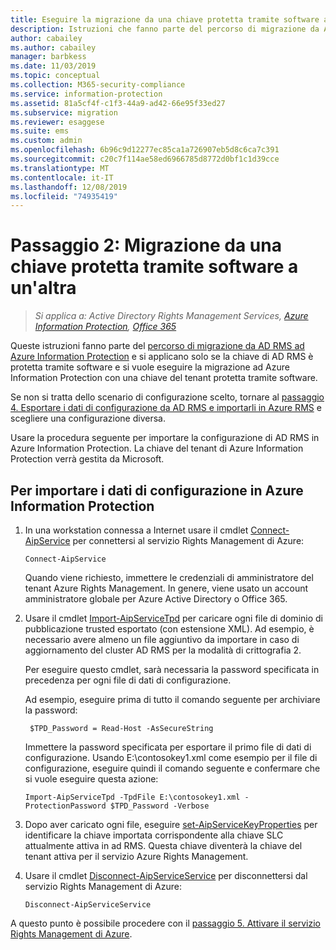 ```yaml
---
title: Eseguire la migrazione da una chiave protetta tramite software a un'altra - AIP
description: Istruzioni che fanno parte del percorso di migrazione da AD RMS ad Azure Information Protection e si applicano solo se la chiave di AD RMS è protetta tramite software e si vuole eseguire la migrazione ad Azure Information Protection con una chiave del tenant protetta tramite software.
author: cabailey
ms.author: cabailey
manager: barbkess
ms.date: 11/03/2019
ms.topic: conceptual
ms.collection: M365-security-compliance
ms.service: information-protection
ms.assetid: 81a5cf4f-c1f3-44a9-ad42-66e95f33ed27
ms.subservice: migration
ms.reviewer: esaggese
ms.suite: ems
ms.custom: admin
ms.openlocfilehash: 6b96c9d12277ec85ca1a726907eb5d8c6ca7c391
ms.sourcegitcommit: c20c7f114ae58ed6966785d8772d0bf1c1d39cce
ms.translationtype: MT
ms.contentlocale: it-IT
ms.lasthandoff: 12/08/2019
ms.locfileid: "74935419"
---
```

# <a name="step-2-software-protected-key-to-software-protected-key-migration"></a>Passaggio 2: Migrazione da una chiave protetta tramite software a un'altra

>*Si applica a: Active Directory Rights Management Services, [Azure Information Protection](https://azure.microsoft.com/pricing/details/information-protection), [Office 365](https://download.microsoft.com/download/E/C/F/ECF42E71-4EC0-48FF-AA00-577AC14D5B5C/Azure_Information_Protection_licensing_datasheet_EN-US.pdf)*


Queste istruzioni fanno parte del [percorso di migrazione da AD RMS ad Azure Information Protection](migrate-from-ad-rms-to-azure-rms.md) e si applicano solo se la chiave di AD RMS è protetta tramite software e si vuole eseguire la migrazione ad Azure Information Protection con una chiave del tenant protetta tramite software. 

Se non si tratta dello scenario di configurazione scelto, tornare al [passaggio 4. Esportare i dati di configurazione da AD RMS e importarli in Azure RMS](migrate-from-ad-rms-phase2.md#step-4-export-configuration-data-from-ad-rms-and-import-it-to-azure-information-protection) e scegliere una configurazione diversa.

Usare la procedura seguente per importare la configurazione di AD RMS in Azure Information Protection. La chiave del tenant di Azure Information Protection verrà gestita da Microsoft.

## <a name="to-import-the-configuration-data-to-azure-information-protection"></a>Per importare i dati di configurazione in Azure Information Protection

1. In una workstation connessa a Internet usare il cmdlet [Connect-AipService](/powershell/module/aipservice/connect-aipservice) per connettersi al servizio Rights Management di Azure:

    ```
    Connect-AipService
    ```
    Quando viene richiesto, immettere le credenziali di amministratore del tenant Azure Rights Management. In genere, viene usato un account amministratore globale per Azure Active Directory o Office 365.

2. Usare il cmdlet [Import-AipServiceTpd](/powershell/module/aipservice/import-aipservicetpd) per caricare ogni file di dominio di pubblicazione trusted esportato (con estensione XML). Ad esempio, è necessario avere almeno un file aggiuntivo da importare in caso di aggiornamento del cluster AD RMS per la modalità di crittografia 2. 
    
    Per eseguire questo cmdlet, sarà necessaria la password specificata in precedenza per ogni file di dati di configurazione. 
    
    Ad esempio, eseguire prima di tutto il comando seguente per archiviare la password:
    
        $TPD_Password = Read-Host -AsSecureString
    
    Immettere la password specificata per esportare il primo file di dati di configurazione. Usando E:\contosokey1.xml come esempio per il file di configurazione, eseguire quindi il comando seguente e confermare che si vuole eseguire questa azione:
    ```
    Import-AipServiceTpd -TpdFile E:\contosokey1.xml -ProtectionPassword $TPD_Password -Verbose
    ```
    
3. Dopo aver caricato ogni file, eseguire [set-AipServiceKeyProperties](/powershell/module/aipservice/set-aipservicekeyproperties) per identificare la chiave importata corrispondente alla chiave SLC attualmente attiva in ad RMS. Questa chiave diventerà la chiave del tenant attiva per il servizio Azure Rights Management.

4.  Usare il cmdlet [Disconnect-AipServiceService](/powershell/module/aipservice/disconnect-aipservice) per disconnettersi dal servizio Rights Management di Azure:

    ```
    Disconnect-AipServiceService
    ```

A questo punto è possibile procedere con il [passaggio 5. Attivare il servizio Rights Management di Azure](migrate-from-ad-rms-phase2.md#step-5-activate-the-azure-rights-management-service).


